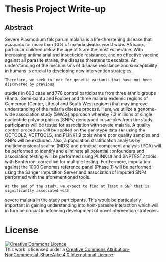 # Thesis Project Write-up

## Abstract
Severe Plasmodium falciparum malaria is a life-threatening disease that accounts for more than 
90% of malaria deaths world wide. Africans, particular children below the age of 5 are the most 
vulnerable. With increasing antimalarial and insecticide resistance, and no effective vaccine 
against all parasite strains, the disease threatens to escalate. An understanding of the mechanisms 
of disease resistance and susceptibility in humans is crucial to developing new intervention strategies.

	Therefore, we seek to look for genetic variants that have not been discovered by previous 
studies in 693 case and 778 control participants from three ethnic groups (Bantu, Semi-bantu and Foulbe) 
and three malaria endemic regions of Cameroon (Center, Littoral and South West regions) that may 
improve understanding of the malaria disease process. Here, we utilize a genome-wide association 
study (GWAS) approach whereby 2.3 millions of single nucleotide polymorphisms (SNPs) genotyped in 
samples from the study participants will be tested for association with severe malaria. A quality 
control procedure will be applied on the genotype data ser using the QCTOOL2, VCFTOOLS, and PLINK1.9 
tools where poor quality samples and SNPs will be excluded.  Also, a population stratification analysis 
by multidimensional scaling (MDS) and principal component analysis (PCA) will be performed to identify 
and eliminate all potential confounders and association testing will be performed using PLINK1.9 and 
SNPTEST2 tools with Bonferroni correction for multiple testing. Furthermore, imputation against the 
1000 Genomes reference panel (Phase 3) will be performed using the Sanger Imputation Server and 
association of imputed SNPs performed with the aforementioned tools.

	At the end of the study, we expect to find at least a SNP that is significantly associated with 
severe malaria in the study participants. This would be particularly important in gaining understanding 
into host-parasite interaction which will in turn be crucial in informing development of novel 
intervention strategies.

# License
<a rel="license" href="http://creativecommons.org/licenses/by-nc-sa/4.0/"><img alt="Creative Commons Licence" 
style="border-width:0" src="https://i.creativecommons.org/l/by-nc-sa/4.0/88x31.png" /></a><br />This work is 
licensed under a <a rel="license" href="http://creativecommons.org/licenses/by-nc-sa/4.0/">
Creative Commons Attribution-NonCommercial-ShareAlike 4.0 International License</a>.

